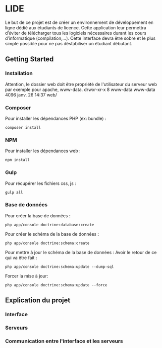# LIDE

Le but de ce projet est de créer un environnement de développement en ligne dédié aux étudiants de licence. Cette application leur permettra d’éviter de télécharger tous les logiciels nécessaires durant les cours d’informatique (compilation,...). Cette interface
devra être sobre et le plus simple possible pour ne pas déstabiliser un étudiant débutant.

## Getting Started

### Installation

Attention, le dossier web doit être propriété de l'utilisateur du serveur web par exemple pour apache, www-data.
drwxr-xr-x   8 www-data www-data   4096 janv. 26 14:37 web/

### Composer

Pour installer les dépendances PHP (ex: bundle) :
```
composer install
```

### NPM

Pour installer les dépendances web :
```
npm install
```

### Gulp

Pour récupérer les fichiers css, js :
```
gulp all
```

### Base de données

Pour créer la base de données :
```
php app/console doctrine:database:create
```

Pour créer le schéma de la base de données :
```
php app/console doctrine:schema:create
```

Pour mettre à jour le schéma de la base de données :
Avoir le retour de ce qui va être fait :
```
php app/console doctrine:schema:update --dump-sql
```
Forcer la mise à jour:
```
php app/console doctrine:schema:update --force
```

## Explication du projet

### Interface


### Serveurs


### Communication entre l'interface et les serveurs
